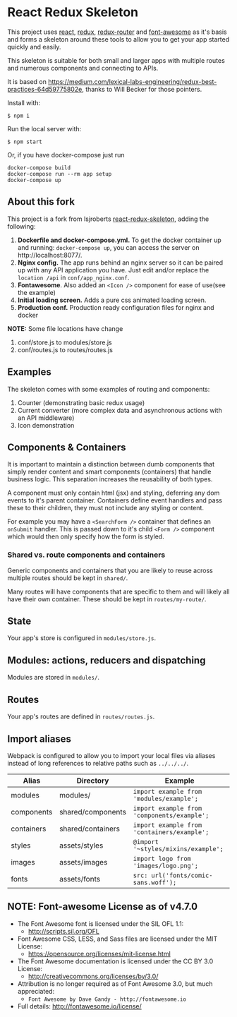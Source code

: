 
# React Redux Skeleton

This project uses [react](https://github.com/facebook/react), [redux](https://github.com/rackt/redux), [redux-router](https://github.com/rackt/redux-router) and [font-awesome]() as it's basis and forms a skeleton around these tools to allow you to get your app started quickly and easily.

This skeleton is suitable for both small and larger apps with multiple routes and numerous components and connecting to APIs.

It is based on https://medium.com/lexical-labs-engineering/redux-best-practices-64d59775802e, thanks to Will Becker for those pointers.

Install with:

```
$ npm i
```

Run the local server with:

```
$ npm start
```

Or, if you have docker-compose just run

```
docker-compose build
docker-compose run --rm app setup
docker-compose up
```


## About this fork

This project is a fork from lsjroberts [react-redux-skeleton](https://github.com/lsjroberts/react-redux-skeleton), adding the following:

1. **Dockerfile and docker-compose.yml.** To get the docker container up and
   running: `docker-compose up`, you can access the server on
   http://localhost:8077/. 
2. **Nginx config.** The app runs behind an nginx server so it can be paired up
   with any API application you have. Just edit and/or replace 
   the `location /api` in `conf/app_nginx.conf`.
3. **Fontawesome**. Also added an `<Icon />` component for ease of use(see the
   example)
4. **Initial loading screen.** Adds a pure css animated loading screen.
4. **Production conf.** Production ready configuration files for nginx and
   docker

**NOTE:** Some file locations have change
1. conf/store.js to modules/store.js
2. conf/routes.js to routes/routes.js



## Examples

The skeleton comes with some examples of routing and components:

1. Counter (demonstrating basic redux usage)
2. Current converter (more complex data and asynchronous actions with an API middleware)
3. Icon demonstration



## Components & Containers

It is important to maintain a distinction between dumb components that simply render content and smart components (containers) that handle business logic. This separation increases the reusability of both types.

A component must only contain html (jsx) and styling, deferring any dom events to it's parent container. Containers define event handlers and pass these to their children, they must not include any styling or content.

For example you may have a `<SearchForm />` container that defines an `onSubmit` handler. This is passed down to it's child `<Form />` component which would then only specify how the form is styled.

### Shared vs. route components and containers

Generic components and containers that you are likely to reuse across multiple routes should be kept in `shared/`.

Many routes will have components that are specific to them and will likely all have their own container. These should be kept in `routes/my-route/`.



## State

Your app's store is configured in `modules/store.js`.



## Modules: actions, reducers and dispatching

Modules are stored in `modules/`.



## Routes

Your app's routes are defined in `routes/routes.js`.



## Import aliases

Webpack is configured to allow you to import your local files via aliases instead of long references to relative paths such as `../../../`.

| Alias | Directory | Example |
|-------|-----------|---------|
| modules | modules/ | `import example from 'modules/example';` |
| components | shared/components | `import example from 'components/example';` |
| containers | shared/containers | `import example from 'containers/example';` |
| styles     | assets/styles     | `@import '~styles/mixins/example';` |
| images     | assets/images     | `import logo from 'images/logo.png';` |
| fonts      | assets/fonts      | `src: url('fonts/comic-sans.woff');` |



## NOTE: Font-awesome License as of v4.7.0
- The Font Awesome font is licensed under the SIL OFL 1.1:
  - http://scripts.sil.org/OFL
- Font Awesome CSS, LESS, and Sass files are licensed under the MIT License:
  - https://opensource.org/licenses/mit-license.html
- The Font Awesome documentation is licensed under the CC BY 3.0 License:
  - http://creativecommons.org/licenses/by/3.0/
- Attribution is no longer required as of Font Awesome 3.0, but much appreciated:
  - `Font Awesome by Dave Gandy - http://fontawesome.io`
- Full details: http://fontawesome.io/license/
